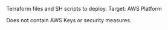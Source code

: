 Terraform files and SH scripts to deploy.
Target: AWS Platform


Does not contain AWS Keys or security measures.
